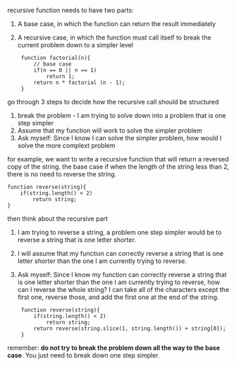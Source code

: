 recursive function needs to have two parts:
1. A base case, in which the function can return the result immediately
2. A recursive case, in which the function must call itself to break the current problem down to a simpler level

        function factorial(n){
            // base case
            if(n == 0 || n == 1)
                return 1;
            return n * factorial (n - 1);
        }

go through 3 steps to decide how the recursive call should be structured
1. break the problem - I am trying to solve down into a problem that is one step simpler
2. Assume that my function will work to solve the simpler problem
3. Ask myself: Since I know I can solve the simpler problem, how would I solve the more complext problem

for example, we want to  write a recursive function that will return a reversed copy of the string.
the base case if when the length of the string less than 2, there is no need to reverse the string.

    function reverse(string){
        if(string.length() < 2)
            return string;
    }

then think about the recursive part
1. I am trying to reverse a string, a problem one step simpler would be to reverse a string that is one letter shorter.
2. I will assume that my function can correctly reverse a string that is one letter shorter than the one I am currently trying to reverse.
3. Ask myself: Since I know my function can correctly reverse a string that is one letter shorter than the one I am currently trying to reverse, how can I reverse the whole string? I can take all of the characters except the first one, reverse those, and add the first one at the end of the string.

        function reverse(string){
            if(string.length() < 2)
                return string;
            return reverse(string.slice(1, string.length()) + string[0]);
        }

remember: **do not try to break the problem down all the way to the base case**. You just need to break down one step simpler.

